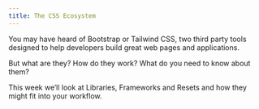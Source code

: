 ```yaml
---
title: The CSS Ecosystem
---
```


You may have heard of Bootstrap or Tailwind CSS, two third party tools designed to help developers build great web pages and applications.

But what are they? How do they work? What do you need to know about them?

This week we’ll look at Libraries, Frameworks and Resets and how they might fit into your workflow.